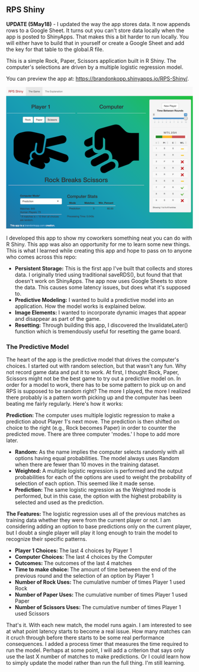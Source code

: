 <h2>RPS Shiny</h2>
 
<p><b>UPDATE (5May18)</b> - I updated the way the app stores data. It now appends rows to a Google Sheet. It turns out you can't store data locally when the app is posted to ShinyApps. That makes this a bit harder to run locally. You will either have to build that in yourself or create a Google Sheet and add the key for that table to the global.R file.</p>

<p>This is a simple Rock, Paper, Scissors application built in R Shiny. The computer's selections are driven by a multiple logistic regression model.</p>

<p>You can preview the app at: <a href="https://brandonkopp.shinyapps.io/RPS-Shiny/">https://brandonkopp.shinyapps.io/RPS-Shiny/</a>.</p>

![RPS UI Image](img/newRPS.png)

<p>I developed this app to show my coworkers something neat you can do with R Shiny.  This app was also an opportunity for me to learn some new things. This is what I learned while creating this app and hope to pass on to anyone who comes across this repo:</p>

- <b>Persistent Storage:</b> This is the first app I've built that collects and stores data. I originally tried using traditional saveRDS(), but found that that doesn't work on ShinyApps. The app now uses Google Sheets to store the data. This causes some latency issues, but does what it's supposed to.
- <b>Predictive Modeling:</b> I wanted to build a predictive model into an application. How the model works is explained below.
- <b>Image Elements:</b> I wanted to incorporate dynamic images that appear and disappear as part of the game.
- <b>Resetting:</b> Through building this app, I discovered the InvalidateLater() function which is tremendously useful for resetting the game board.

<h3>The Predictive Model</h3>

<p>The heart of the app is the predictive model that drives the computer's choices.  I started out with random selection, but that wasn't any fun. Why not record game data and put it to work. At first, I thought Rock, Paper, Scissors might not be the best game to try out a predictive model on. In order for a model to work, there has to be some pattern to pick up on and RPS is supposed to be random right?  The more I played, the more I realized there probably is a pattern worth picking up and the computer has been beating me fairly regularly. Here's how it works:</p>

<p><b>Prediction: </b> The computer uses multiple logistic regression to make a prediction about Player 1's next move. The prediction is then shifted on choice to the right (e.g., Rock becomes Paper) in order to counter the predicted move.  There are three computer 'modes.'  I hope to add more later.</p>

- <b>Random:</b> As the name implies the computer selects randomly with all options having equal probabilities. The model always uses Random when there are fewer than 10 moves in the training dataset.
- <b>Weighted: </b>A multiple logistic regression is performed and the output probabilities for each of the options are used to weight the probability of selection of each option. This seemed like it made sense.
- <b>Prediction: </b>The same logistic regression as the Weighted mode is performed, but in this case, the option with the highest probability is selected and used as the prediction.

<p><b>The Features: </b> The logistic regression uses all of the previous matches as training data whether they were from the current player or not. I am considering adding an option to base predictions only on the current player, but I doubt a single player will play it long enough to train the model to recognize their specific patterns.</p>

- <b>Player 1 Choices: </b>The last 4 choices by Player 1
- <b>Computer Choices: </b>The last 4 choices by the Computer
- <b>Outcomes: </b>The outcomes of the last 4 matches
- <b>Time to make choice: </b>The amount of time between the end of the previous round and the selection of an option by Player 1
- <b>Number of Rock Uses: </b>The cumulative number of times Player 1 used Rock
- <b>Number of Paper Uses: </b>The cumulative number of times Player 1 used Paper
- <b>Number of Scissors Uses: </b>The cumulative number of times Player 1 used Scissors

<p>That's it. With each new match, the model runs again. I am interested to see at what point latency starts to become a real issue. How many matches can it cruch through before there starts to be some real performance consequences. I added a process timer that measures the time required to run the model.  Perhaps at some point, I will add a criterion that says only use the last X number of matches to make predictions. Or I could learn how to simply update the model rather than run the full thing. I'm still learning.</p>
